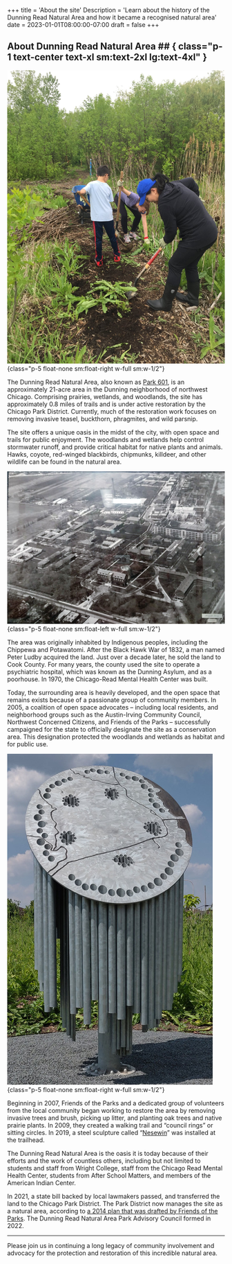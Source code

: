 +++
title = 'About the site'
Description = 'Learn about the history of the Dunning Read Natural Area and how it became a recognised natural area'
date = 2023-01-01T08:00:00-07:00
draft = false
+++

## About Dunning Read Natural Area  ## { class="p-1 text-center text-xl sm:text-2xl lg:text-4xl" }

![Volunteers working to remove weeds](workday.jpg)
{class="p-5 float-none sm:float-right w-full sm:w-1/2"}

The Dunning Read Natural Area, also known as [Park 601](https://www.chicagoparkdistrict.com/parks-facilities/park-no-601-dunning-read-natural-area), is an approximately 21-acre area in the Dunning neighborhood of northwest Chicago. Comprising prairies, wetlands, and woodlands, the site has approximately 0.8 miles of trails and is under active restoration by the Chicago Park District. Currently, much of the restoration work focuses on removing invasive teasel, buckthorn, phragmites, and wild parsnip.

The site offers a unique oasis in the midst of the city, with open space and trails for public enjoyment. The woodlands and wetlands help control stormwater runoff, and provide critical habitat for native plants and animals. Hawks, coyote, red-winged blackbirds, chipmunks, killdeer, and other wildlife can be found in the natural area.

![Historical aerial shot of the area](aerial.jpg)
{class="p-5 float-none sm:float-left w-full sm:w-1/2"}

The area was originally inhabited by Indigenous peoples, including the Chippewa and Potawatomi. After the Black Hawk War of 1832, a man named Peter Ludby acquired the land. Just over a decade later, he sold the land to Cook County. For many years, the county used the site to operate a psychiatric hospital, which was known as the Dunning Asylum, and as a poorhouse. In 1970, the Chicago-Read Mental Health Center was built.

Today, the surrounding area is heavily developed, and the open space that remains exists because of a passionate group of community members. In 2005, a coalition of open space advocates – including local residents, and neighborhood groups such as the Austin-Irving Community Council, Northwest Concerned Citizens, and Friends of the Parks – successfully campaigned for the state to officially designate the site as a conservation area. This designation protected the woodlands and wetlands as habitat and for public use.

![A metal sculpture with numerous holes, showcasing intricate design and craftsmanship, represents an enlarged cross-section of a willow stem](newesin.png)
{class="p-5 float-none sm:float-right w-full sm:w-1/2"}

Beginning in 2007, Friends of the Parks and a dedicated group of volunteers from the local community began working to restore the area by removing invasive trees and brush, picking up litter, and planting oak trees and native prairie plants. In 2009, they created a walking trail and “council rings” or sitting circles. In 2019, a steel sculpture called “[Nesewin](https://chicagopublicartgroup.org/project/nesewin-how-to-breathe-underwater/)” was installed at the trailhead.

The Dunning Read Natural Area is the oasis it is today because of their efforts and the work of countless others, including but not limited to students and staff from Wright College, staff from the Chicago Read Mental Health Center, students from After School Matters, and members of the American Indian Center.

In 2021, a state bill backed by local lawmakers passed, and transferred the land to the Chicago Park District. The Park District now manages the site as a natural area, according to [a 2014 plan that was drafted by Friends of the Parks](https://drive.google.com/file/d/16xM3ghIc1F6rxwbKpYmB5VyJBQWvizLN/view). The Dunning Read Natural Area Park Advisory Council formed in 2022.

---

Please join us in continuing a long legacy of community involvement and advocacy for the protection and restoration of this incredible natural area.
